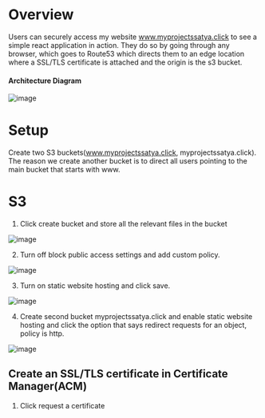 # Overview

Users can securely access my website www.myprojectssatya.click to see a simple react application in action. They do so by going through any browser, which goes to Route53 which directs them to an edge location where a SSL/TLS certificate  is attached and the origin is the s3 bucket.

#### Architecture Diagram

![image](https://github.com/satya19977/Secure-webiste-on-s3-with-cloudfront/assets/108000447/4b598b89-617c-4fa3-842f-a14d417b916b)

# Setup

Create two  S3 buckets(www.myprojectssatya.click, myprojectssatya.click). The reason we create another bucket is to direct all users pointing to the main bucket that starts with www.

# S3

1) Click create bucket and  store all the relevant files in the bucket

![image](https://github.com/satya19977/Secure-webiste-on-s3-with-cloudfront/assets/108000447/14aa3ba0-479d-4538-a37a-031b86957853)

2) Turn off block public access settings and add custom policy.

![image](https://github.com/satya19977/Secure-webiste-on-s3-with-cloudfront/assets/108000447/343e6ae5-4b39-4db2-82eb-537aceb10af1)

3) Turn on static website hosting and click save.

![image](https://github.com/satya19977/Secure-webiste-on-s3-with-cloudfront/assets/108000447/455dfd18-3653-4b3f-8cc6-7990f0c703a5)

4) Create second bucket myprojectssatya.click and enable static website hosting and click the option that says redirect requests for an  object, policy is http.

![image](https://github.com/satya19977/Secure-webiste-on-s3-with-cloudfront/assets/108000447/cecf0ca4-3834-469c-b2e3-9a5f6fdeba69)

## Create an SSL/TLS certificate in Certificate Manager(ACM)

1) Click request a certificate

